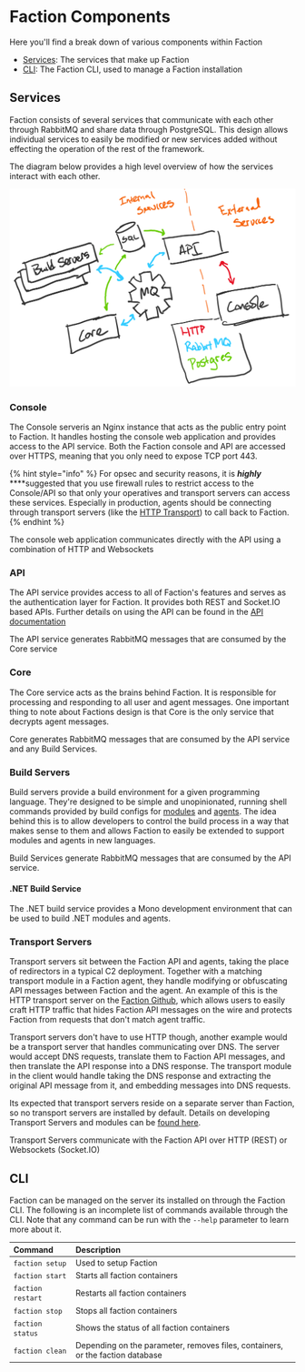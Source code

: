 # Faction Components

Here you'll find a break down of various components within Faction

* [Services](components.md#services): The services that make up Faction
* [CLI](components.md#cli): The Faction CLI, used to manage a Faction installation

## Services

Faction consists of several services that communicate with each other through RabbitMQ and share data through PostgreSQL. This design allows individual services to easily be modified or new services added without effecting the operation of the rest of the framework.

The diagram below provides a high level overview of how the services interact with each other.

![](../.gitbook/assets/faction-diagram.png)

### Console

The Console serveris an Nginx instance that acts as the public entry point to Faction. It handles hosting the console web application and provides access to the API service. Both the Faction console and API are accessed over HTTPS, meaning that you only need to expose TCP port 443.

{% hint style="info" %}
For opsec and security reasons, it is _**highly**_ ****suggested that you use firewall rules to restrict access to the Console/API so that only your operatives and transport servers can access these services. Especially in production, agents should be connecting through transport servers \(like the [HTTP Transport](https://github.com/FactionC2/TransportHTTP/)\) to call back to Faction.
{% endhint %}

The console web application communicates directly with the API using a combination of HTTP and Websockets

### API

The API service provides access to all of Faction's features and serves as the authentication layer for Faction. It provides both REST and Socket.IO based APIs. Further details on using the API can be found in the [API documentation](../developing/api.md)

The API service generates RabbitMQ messages that are consumed by the Core service

### Core

The Core service acts as the brains behind Faction. It is responsible for processing and responding to all user and agent messages. One important thing to note about Factions design is that Core is the only service that decrypts agent messages. 

Core generates RabbitMQ messages that are consumed by the API service and any Build Services.

### Build Servers

Build servers provide a build environment for a given programming language. They're designed to be simple and unopinionated, running shell commands provided by build configs for [modules](../developing/modules/) and [agents](../developing/agents.md). The idea behind this is to allow developers to control the build process in a way that makes sense to them and allows Faction to easily be extended to support modules and agents in new languages.

Build Services generate RabbitMQ messages that are consumed by the API service.

#### .NET Build Service

The .NET build service provides a Mono development environment that can be used to build .NET modules and agents.

### Transport Servers

Transport servers sit between the Faction API and agents, taking the place of redirectors in a typical C2 deployment. Together with a matching transport module in a Faction agent, they handle modifying or obfuscating API messages between Faction and the agent. An example of this is the HTTP transport server on the [Faction Github](https://github.com/FactionC2/TransportHTTP/), which allows users to easily craft HTTP traffic that hides Faction API messages on the wire and protects Faction from requests that don't match agent traffic.

Transport servers don't have to use HTTP though, another example would be a transport server that handles communicating over DNS. The server would accept DNS requests, translate them to Faction API messages, and then translate the API response into a DNS response. The transport module in the client would handle taking the DNS response and extracting the original API message from it, and embedding messages into DNS requests.

Its expected that transport servers reside on a separate server than Faction, so no transport servers are installed by default. Details on developing Transport Servers and modules can be [found here](../developing/transports.md).

Transport Servers communicate with the Faction API over HTTP \(REST\) or Websockets \(Socket.IO\)

## CLI

Faction can be managed on the server its installed on through the Faction CLI. The following is an incomplete list of commands available through the CLI. Note that any command can be run with the `--help` parameter to learn more about it.

| Command | Description |
| :--- | :--- |
| `faction setup` | Used to setup Faction |
| `faction start` | Starts all faction containers |
| `faction restart` | Restarts all faction containers |
| `faction stop` | Stops all faction containers |
| `faction status` | Shows the status of all faction containers |
| `faction clean` | Depending on the parameter, removes files, containers, or the faction database |

